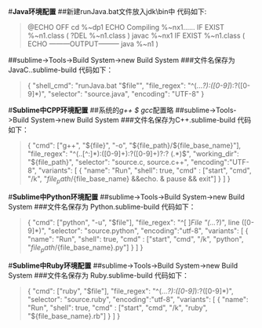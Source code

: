 
#**Java环境配置**
##新建runJava.bat文件放入jdk\bin中
代码如下:
>@ECHO OFF 
>cd %~dp1 
>ECHO Compiling %~nx1……
>IF EXIST %~n1.class ( 
>?DEL %~n1.class 
>) 
>javac %~nx1 
>IF EXIST %~n1.class ( 
>ECHO ———OUTPUT———
>java %~n1 
>)

##sublime->Tools->Build System->new Build System
###文件名保存为JavaC..sublime-build 
代码如下：
>{
>  "shell_cmd": "runJava.bat \"$file\"",
>  "file_regex": "^(...*?):([0-9]*):?([0-9]*)",
>  "selector": "source.java",
>  "encoding": "UTF-8"
>}

#**Sublime中CPP环境配置**
##系统的*g++ $ gcc*配置略
##sublime->Tools->Build System->new Build System
###文件名保存为C++.sublime-build
代码如下：
>{
>    "cmd": ["g++", "${file}", "-o", "${file_path}/${file_base_name}"],
>    "file_regex": "^(..[^:]*):([0-9]+):?([0-9]+)?:? (.*)$",
>    "working_dir": "${file_path}",
>    "selector": "source.c, source.c++",
>    "encoding":"UTF-8",
>    "variants":
>    [
>       {
>            "name": "Run", 
>            "shell": true,
>            "cmd" : ["start", "cmd", "/k", "${file_path}/${file_base_name} &&echo. & pause && exit"] 
>        }
>    ]
>}

#**Sublime中Python环境配置**
##sublime->Tools->Build System->new Build System
###文件名保存为 Python.sublime-build 
代码如下：
>{
>    "cmd": ["python", "-u", "$file"],
>    "file_regex": "^[ ]*File \"(...*?)\", line ([0-9]*)",
>    "selector": "source.python",
>   "encoding":"utf-8",
>    "variants": 
>    [
>        {
>            "name": "Run", 
>            "shell": true,
>            "cmd" : ["start", "cmd", "/k", "python", "${file_path}/${file_base_name}.py"] 
>        }
>    ]
>}

#**Sublime中Ruby环境配置**
##sublime->Tools->Build System->new Build System
###文件名保存为 Ruby.sublime-build 
代码如下：
>{
>    "cmd": ["ruby", "$file"],
>    "file_regex": "^(...*?):([0-9]*):?([0-9]*)",
>    "selector": "source.ruby",
>    "encoding":"utf-8",
>    "variants": 
>    [
>        {
>            "name": "Run", 
>            "shell": true,
>            "cmd" : ["start", "cmd", "/k", "ruby", "${file_base_name}.rb"] 
>        }
>    ]
>}

